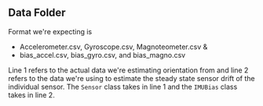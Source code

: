 ## Data Folder
Format we're expecting is  
- Accelerometer.csv, Gyroscope.csv, Magnoteometer.csv &
- bias_accel.csv, bias_gyro.csv, and bias_magno.csv

Line 1 refers to the actual data we're estimating orientation from and line 2 refers to the data we're using to estimate the steady state sensor drift of the individual sensor. The `Sensor` class takes in line 1 and the `IMUBias` class takes in line 2.
